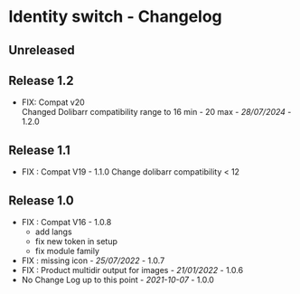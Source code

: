 # Identity switch - Changelog

## Unreleased



## Release 1.2

- FIX: Compat v20  
  Changed Dolibarr compatibility range to 16 min - 20 max - *28/07/2024* - 1.2.0

## Release 1.1

- FIX : Compat V19 - 1.1.0
   Change dolibarr compatibility < 12

## Release 1.0
- FIX : Compat V16 - 1.0.8
  - add langs
  - fix new token in setup
  - fix module family
- FIX : missing icon  - *25/07/2022* - 1.0.7
- FIX : Product multidir output for images - *21/01/2022* - 1.0.6
- No Change Log up to this point - *2021-10-07* - 1.0.0
